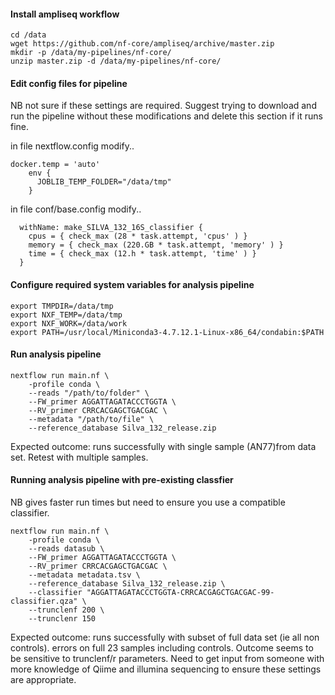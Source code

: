 #### Install ampliseq workflow
```
cd /data
wget https://github.com/nf-core/ampliseq/archive/master.zip
mkdir -p /data/my-pipelines/nf-core/
unzip master.zip -d /data/my-pipelines/nf-core/
```

#### Edit config files for pipeline

NB not sure if these settings are required. Suggest trying to download and run the pipeline without these modifications and delete this section if it runs fine. 

in file nextflow.config modify..

```
docker.temp = 'auto'
    env {
      JOBLIB_TEMP_FOLDER="/data/tmp"
    }
```
in file conf/base.config modify..

```
  withName: make_SILVA_132_16S_classifier {
    cpus = { check_max (28 * task.attempt, 'cpus' ) }
    memory = { check_max (220.GB * task.attempt, 'memory' ) }
    time = { check_max (12.h * task.attempt, 'time' ) }
  }

```
#### Configure required system variables for analysis pipeline

```
export TMPDIR=/data/tmp
export NXF_TEMP=/data/tmp
export NXF_WORK=/data/work
export PATH=/usr/local/Miniconda3-4.7.12.1-Linux-x86_64/condabin:$PATH
```

#### Run analysis pipeline

```
nextflow run main.nf \
    -profile conda \
    --reads "/path/to/folder" \
    --FW_primer AGGATTAGATACCCTGGTA \
    --RV_primer CRRCACGAGCTGACGAC \
    --metadata "/path/to/file" \
    --reference_database Silva_132_release.zip
```
Expected outcome: runs successfully with single sample (AN77)from data set. Retest with multiple samples. 


#### Running analysis pipeline with pre-existing classfier

NB gives faster run times but need to ensure you use a compatible classifier.  

```
nextflow run main.nf \
    -profile conda \
    --reads datasub \
    --FW_primer AGGATTAGATACCCTGGTA \
    --RV_primer CRRCACGAGCTGACGAC \
    --metadata metadata.tsv \
    --reference_database Silva_132_release.zip \
    --classifier "AGGATTAGATACCCTGGTA-CRRCACGAGCTGACGAC-99-classifier.qza" \
    --trunclenf 200 \
    --trunclenr 150
```
Expected outcome: runs successfully with subset of full data set (ie all non controls). errors on full 23 samples including controls. Outcome seems to be sensitive to trunclenf/r parameters. Need to get input from someone with more knowledge of Qiime and illumina sequencing to ensure these settings are appropriate. 
